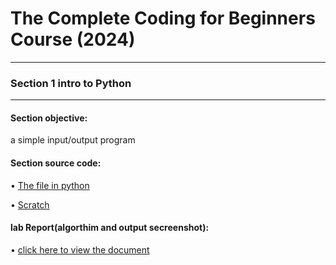 # The Complete Coding for Beginners Course (2024)
----------

 ### Section 1 intro to Python 
--------
#### Section objective:
a simple input/output program

#### Section source code: 
 • [The file in python](
)

• [Scratch ]()

#### lab Report(algorthim and output secreenshot): 
• [click here to view the document ]()
